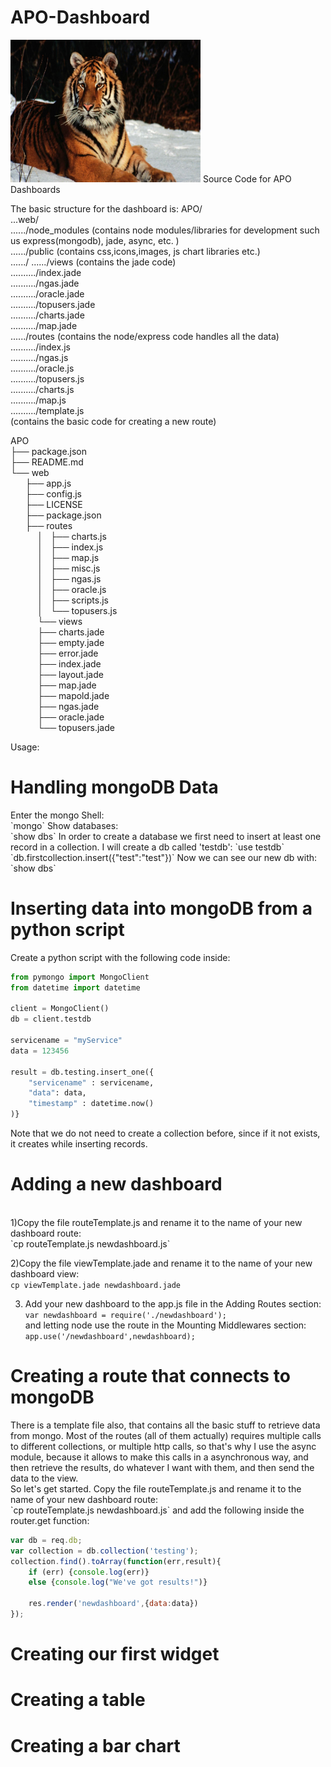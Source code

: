 # APO-Dashboard

<img src="tiger.jpg" alt="Mountain View" style="width:304px;height:228px;">
Source Code for APO Dashboards

The basic structure for the dashboard is:
APO/<br>
...web/<br>
....../node_modules (contains node modules/libraries for development such us express(mongodb), jade, async, etc. )<br>
....../public (contains css,icons,images, js chart libraries etc.)<br>
....../
....../views (contains the jade code)<br>
........../index.jade<br>
........../ngas.jade<br>
........../oracle.jade<br>
........../topusers.jade<br>
........../charts.jade<br>
........../map.jade<br>
....../routes (contains the node/express code handles all the data)<br>
........../index.js<br>
........../ngas.js<br>
........../oracle.js<br>
........../topusers.js<br>
........../charts.js<br>
........../map.js<br>
........../template.js<br> (contains the basic code for creating a new route)

APO<br>
├── package.json<br>
├── README.md<br>
└── web <br>
&nbsp;&nbsp;&nbsp;&nbsp;&nbsp;   ├── app.js <br>
&nbsp;&nbsp;&nbsp;&nbsp;&nbsp;   ├── config.js <br>
&nbsp;&nbsp;&nbsp;&nbsp;&nbsp;   ├── LICENSE <br> 
&nbsp;&nbsp;&nbsp;&nbsp;&nbsp;   ├── package.json <br>
&nbsp;&nbsp;&nbsp;&nbsp;&nbsp;   ├── routes <br>
&nbsp;&nbsp;&nbsp;&nbsp;&nbsp;&nbsp;&nbsp;&nbsp;&nbsp;&nbsp;  │   ├── charts.js <br>
&nbsp;&nbsp;&nbsp;&nbsp;&nbsp;&nbsp;&nbsp;&nbsp;&nbsp;&nbsp;  │   ├── index.js <br>
&nbsp;&nbsp;&nbsp;&nbsp;&nbsp;&nbsp;&nbsp;&nbsp;&nbsp;&nbsp;  │   ├── map.js <br>
&nbsp;&nbsp;&nbsp;&nbsp;&nbsp;&nbsp;&nbsp;&nbsp;&nbsp;&nbsp;  │   ├── misc.js <br>
&nbsp;&nbsp;&nbsp;&nbsp;&nbsp;&nbsp;&nbsp;&nbsp;&nbsp;&nbsp;  │   ├── ngas.js <br>
&nbsp;&nbsp;&nbsp;&nbsp;&nbsp;&nbsp;&nbsp;&nbsp;&nbsp;&nbsp;  │   ├── oracle.js <br>
&nbsp;&nbsp;&nbsp;&nbsp;&nbsp;&nbsp;&nbsp;&nbsp;&nbsp;&nbsp;  │   ├── scripts.js <br>
&nbsp;&nbsp;&nbsp;&nbsp;&nbsp;&nbsp;&nbsp;&nbsp;&nbsp;&nbsp;  │   └── topusers.js <br>
&nbsp;&nbsp;&nbsp;&nbsp;&nbsp;&nbsp;&nbsp;&nbsp;&nbsp;&nbsp;  └── views <br>
&nbsp;&nbsp;&nbsp;&nbsp;&nbsp;&nbsp;&nbsp;&nbsp;&nbsp;&nbsp;      ├── charts.jade <br>
&nbsp;&nbsp;&nbsp;&nbsp;&nbsp;&nbsp;&nbsp;&nbsp;&nbsp;&nbsp;      ├── empty.jade <br>
&nbsp;&nbsp;&nbsp;&nbsp;&nbsp;&nbsp;&nbsp;&nbsp;&nbsp;&nbsp;      ├── error.jade <br>
&nbsp;&nbsp;&nbsp;&nbsp;&nbsp;&nbsp;&nbsp;&nbsp;&nbsp;&nbsp;      ├── index.jade <br>
&nbsp;&nbsp;&nbsp;&nbsp;&nbsp;&nbsp;&nbsp;&nbsp;&nbsp;&nbsp;      ├── layout.jade <br>
&nbsp;&nbsp;&nbsp;&nbsp;&nbsp;&nbsp;&nbsp;&nbsp;&nbsp;&nbsp;      ├── map.jade <br>
&nbsp;&nbsp;&nbsp;&nbsp;&nbsp;&nbsp;&nbsp;&nbsp;&nbsp;&nbsp;      ├── mapold.jade <br>
&nbsp;&nbsp;&nbsp;&nbsp;&nbsp;&nbsp;&nbsp;&nbsp;&nbsp;&nbsp;      ├── ngas.jade <br>
&nbsp;&nbsp;&nbsp;&nbsp;&nbsp;&nbsp;&nbsp;&nbsp;&nbsp;&nbsp;      ├── oracle.jade <br>
&nbsp;&nbsp;&nbsp;&nbsp;&nbsp;&nbsp;&nbsp;&nbsp;&nbsp;&nbsp;      └── topusers.jade <br>


Usage:<br>

<h1>Handling mongoDB Data </h1>
Enter the mongo Shell: <br>
`mongo`
Show databases: <br>
`show dbs`
In order to create a database we first need to insert at least one record in a collection. I will create a db called 'testdb':
`use testdb`
`db.firstcollection.insert({"test":"test"})`
Now we can see our new db with:
`show dbs`


<h1>Inserting data into mongoDB from a python script</h1>
Create a python script with the following code inside:

```python
from pymongo import MongoClient
from datetime import datetime

client = MongoClient()
db = client.testdb

servicename = "myService"
data = 123456

result = db.testing.insert_one({
	"servicename" : servicename,
	"data": data,
	"timestamp" : datetime.now()
)}
```

Note that we do not need to create a collection before, since if it not exists, it creates while inserting records.


<h1>Adding a new dashboard</h1><br>
1)Copy the file routeTemplate.js and rename it to the name of your new dashboard route: <br>
`cp routeTemplate.js newdashboard.js` <br>

2)Copy the file viewTemplate.jade and rename it to the name of your new dashboard view: <br>
`cp viewTemplate.jade newdashboard.jade` <br>

3) Add your new dashboard to the app.js file in the Adding Routes section: <br>
`var newdashboard = require('./newdashboard');` <br>
and letting node use the route in the Mounting Middlewares section: <br>
`app.use('/newdashboard',newdashboard);` <br>

<h1>Creating a route that connects to mongoDB</h1>
There is a template file also, that contains all the basic stuff to retrieve data from mongo. Most of the routes (all of them actually) requires multiple calls to different collections, or multiple http calls, so that's why I use the async module, because it allows to make this calls in a asynchronous way, and then retrieve the results, do whatever I want with them, and then send the data to the view.<br>
So let's get started. Copy the file routeTemplate.js and rename it to the name of your new dashboard route: <br>
`cp routeTemplate.js newdashboard.js`
and add the following inside the router.get function:

```javascript
var db = req.db;
var collection = db.collection('testing');
collection.find().toArray(function(err,result){
	if (err) {console.log(err)}
	else {console.log("We've got results!")}

	res.render('newdashboard',{data:data})
});
```

<h1> Creating our first widget </h1> 

<h1> Creating a table </h1>

<h1> Creating a bar chart</h1>

